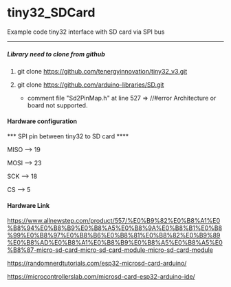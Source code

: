 # tiny32_SDCard
Example code tiny32 interface with SD card via SPI bus

*********************************************************************


##### Library need to clone from github ####
1. git clone https://github.com/tenergyinnovation/tiny32_v3.git

2. git clone https://github.com/arduino-libraries/SD.git
   - comment file "Sd2PinMap.h" at line 527 => //#error Architecture or board not supported. 


#### Hardware configuration ####
*** SPI pin between tiny32 to SD card ****

MISO --> 19

MOSI --> 23

SCK  --> 18

CS   --> 5 



#### Hardware Link ####
https://www.allnewstep.com/product/557/%E0%B9%82%E0%B8%A1%E0%B8%94%E0%B8%B9%E0%B8%A5%E0%B8%9A%E0%B8%B1%E0%B8%99%E0%B8%97%E0%B8%B6%E0%B8%81%E0%B8%82%E0%B9%89%E0%B8%AD%E0%B8%A1%E0%B8%B9%E0%B8%A5%E0%B8%A5%E0%B8%87-micro-sd-card-micro-sd-card-module-micro-sd-card-module

https://randomnerdtutorials.com/esp32-microsd-card-arduino/

https://microcontrollerslab.com/microsd-card-esp32-arduino-ide/
